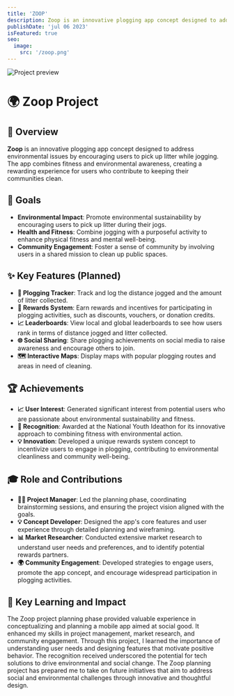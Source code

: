 ```yaml
---
title: 'ZOOP'
description: Zoop is an innovative plogging app concept designed to address environmental issues by encouraging users to pick up litter while jogging.
publishDate: 'jul 06 2023'
isFeatured: true
seo:
  image:
    src: '/zoop.png'
---
```


![Project preview](/zoop.png)

# 🌍 Zoop Project

## 🌟 Overview
**Zoop** is an innovative plogging app concept designed to address environmental issues by encouraging users to pick up litter while jogging. The app combines fitness and environmental awareness, creating a rewarding experience for users who contribute to keeping their communities clean.

## 🎯 Goals
- **Environmental Impact**: Promote environmental sustainability by encouraging users to pick up litter during their jogs.
- **Health and Fitness**: Combine jogging with a purposeful activity to enhance physical fitness and mental well-being.
- **Community Engagement**: Foster a sense of community by involving users in a shared mission to clean up public spaces.

## ✨ Key Features (Planned)
- **📲 Plogging Tracker**: Track and log the distance jogged and the amount of litter collected.
- **🎁 Rewards System**: Earn rewards and incentives for participating in plogging activities, such as discounts, vouchers, or donation credits.
- **📈 Leaderboards**: View local and global leaderboards to see how users rank in terms of distance jogged and litter collected.
- **🌐 Social Sharing**: Share plogging achievements on social media to raise awareness and encourage others to join.
- **🗺️ Interactive Maps**: Display maps with popular plogging routes and areas in need of cleaning.

## 🏆 Achievements
- **📈 User Interest**: Generated significant interest from potential users who are passionate about environmental sustainability and fitness.
- **🏅 Recognition**: Awarded at the National Youth Ideathon for its innovative approach to combining fitness with environmental action.
- **💡 Innovation**: Developed a unique rewards system concept to incentivize users to engage in plogging, contributing to environmental cleanliness and community well-being.

## 🎓 Role and Contributions
- **👨‍💼 Project Manager**: Led the planning phase, coordinating brainstorming sessions, and ensuring the project vision aligned with the goals.
- **💡 Concept Developer**: Designed the app's core features and user experience through detailed planning and wireframing.
- **📊 Market Researcher**: Conducted extensive market research to understand user needs and preferences, and to identify potential rewards partners.
- **🌍 Community Engagement**: Developed strategies to engage users, promote the app concept, and encourage widespread participation in plogging activities.

## 🌟 Key Learning and Impact
The Zoop project planning phase provided valuable experience in conceptualizing and planning a mobile app aimed at social good. It enhanced my skills in project management, market research, and community engagement. Through this project, I learned the importance of understanding user needs and designing features that motivate positive behavior. The recognition received underscored the potential for tech solutions to drive environmental and social change. The Zoop planning project has prepared me to take on future initiatives that aim to address social and environmental challenges through innovative and thoughtful design.
